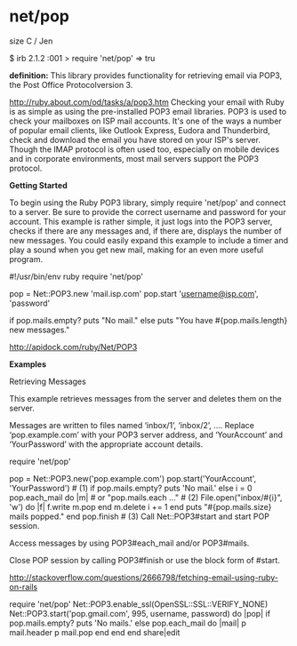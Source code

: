 # net/pop

size C / Jen

$ irb
2.1.2 :001 > require 'net/pop'
 => tru

**definition:**
This library provides functionality for retrieving email via POP3, the Post Office Protocolversion 3.

http://ruby.about.com/od/tasks/a/pop3.htm
Checking your email with Ruby is as simple as using the pre-installed POP3 email libraries. POP3 is used to check your mailboxes on ISP mail accounts. It's one of the ways a number of popular email clients, like Outlook Express, Eudora and Thunderbird, check and download the email you have stored on your ISP's server. Though the IMAP protocol is often used too, especially on mobile devices and in corporate environments, most mail servers support the POP3 protocol.

**Getting Started**

To begin using the Ruby POP3 library, simply require 'net/pop' and connect to a server. Be sure to provide the correct username and password for your account. This example is rather simple, it just logs into the POP3 server, checks if there are any messages and, if there are, displays the number of new messages. You could easily expand this example to include a timer and play a sound when you get new mail, making for an even more useful program.

 #!/usr/bin/env ruby
 require 'net/pop'

 pop = Net::POP3.new 'mail.isp.com'
 pop.start 'username@isp.com', 'password'

 if pop.mails.empty?
   puts "No mail."
 else
   puts "You have #{pop.mails.length} new messages."

http://apidock.com/ruby/Net/POP3

**Examples**

Retrieving Messages

This example retrieves messages from the server and deletes them on the server.

Messages are written to files named ‘inbox/1’, ‘inbox/2’, .… Replace ‘pop.example.com’ with your POP3 server address, and ‘YourAccount’ and ‘YourPassword’ with the appropriate account details.

require 'net/pop'

pop = Net::POP3.new('pop.example.com')
pop.start('YourAccount', 'YourPassword')             # (1)
if pop.mails.empty?
  puts 'No mail.'
else
  i = 0
  pop.each_mail do |m|   # or "pop.mails.each ..."   # (2)
    File.open("inbox/#{i}", 'w') do |f|
      f.write m.pop
    end
    m.delete
    i += 1
  end
  puts "#{pop.mails.size} mails popped."
end
pop.finish                                           # (3)
Call Net::POP3#start and start POP session.

Access messages by using POP3#each_mail and/or POP3#mails.

Close POP session by calling POP3#finish or use the block form of #start.

http://stackoverflow.com/questions/2666798/fetching-email-using-ruby-on-rails

require 'net/pop' Net::POP3.enable_ssl(OpenSSL::SSL::VERIFY_NONE) Net::POP3.start('pop.gmail.com', 995, username, password) do |pop| if pop.mails.empty? puts 'No mails.' else pop.each_mail do |mail| p mail.header p mail.pop end end end
share|edit
